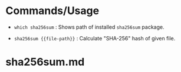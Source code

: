 # Commands/Usage

* `which sha256sum` : Shows path of installed `sha256sum` package.

* `sha256sum {{file-path}}` : Calculate "SHA-256" hash of given file.

# sha256sum.md

